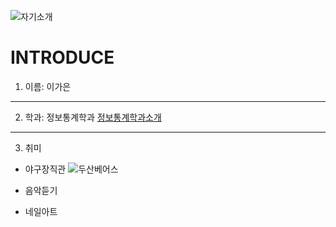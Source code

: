 ![자기소개](https://cdn3.iconfinder.com/data/icons/rcons-user-profession/32/lawyer-woman-48.png)

INTRODUCE
=========

1. 이름: 이가은
---------------
2. 학과: 정보통계학과
[정보통계학과소개](http://statistics.kangwon.ac.kr)
-------------------------------------------------
3. 취미
 * 야구장직관
 ![두산베어스](http://dbscthumb.phinf.naver.net/2765_000_229/20131029203801163_VAN0UCN9E.jpg/1734697.jpg?type=m250&wm=N)
  
 * 음악듣기
 * 네일아트
 




